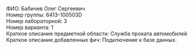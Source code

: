 ФИО: Бабичев Олег Сергеевич\
Номер группы: 6413-100503D\
Номер лабораторной: 3\
Номер варианта: 1\
Краткое описание предметной области: Служба проката автомобилей\
Краткое описание добавленных фич: Подключение к базе данных.
